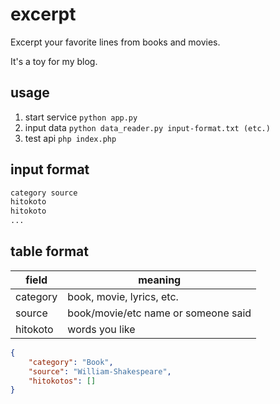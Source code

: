 # excerpt

Excerpt your favorite lines from books and movies.

It's a toy for my blog.

## usage

1. start service `python app.py`
2. input data `python data_reader.py input-format.txt (etc.)`
3. test api `php index.php`

## input format

```txt
category source
hitokoto
hitokoto
...
```

## table format

| field    | meaning                             |
| -------- | ----------------------------------- |
| category | book, movie, lyrics, etc.           |
| source   | book/movie/etc name or someone said |
| hitokoto | words you like                      |


```json
{
    "category": "Book",
    "source": "William-Shakespeare",
    "hitokotos": []
}
```


